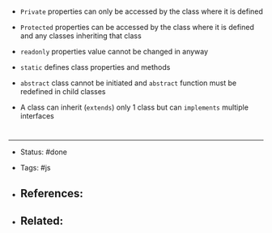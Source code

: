 # 
- `Private` properties can only be accessed by the class where it is defined
- `Protected` properties can be accessed by the class where it is defined and any classes inheriting that class

- `readonly` properties value cannot be changed in anyway
- `static` defines class properties and methods
- `abstract` class cannot be initiated and `abstract` function must be redefined in child classes


- A class can inherit (`extends`) only 1 class but can `implements` multiple interfaces


# 

---
- Status: #done

- Tags: #js

- References:
	- 

- Related:
	- 
